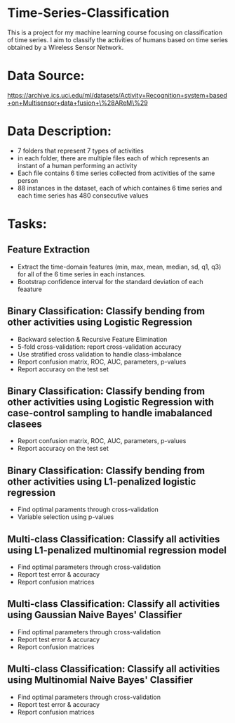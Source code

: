 # Time-Series-Classification
This is a project for my machine learning course focusing on classification of time series. I aim to classify the activities of humans based on time series obtained by a Wireless Sensor Network.

# Data Source:
https://archive.ics.uci.edu/ml/datasets/Activity+Recognition+system+based+on+Multisensor+data+fusion+\%28AReM\%29

# Data Description:
- 7 folders that represent 7 types of activities
- in each folder, there are multiple files each of which represents an instant of a human performing an activity
- Each file contains 6 time series collected from activities of the same person
- 88 instances in the dataset, each of which containes 6 time series and each time series has 480 consecutive values

# Tasks:
## Feature Extraction
- Extract the time-domain features (min, max, mean, median, sd, q1, q3) for all of the 6 time series in each instances.
- Bootstrap confidence interval for the standard deviation of each feaature
## Binary Classification: Classify bending from other activities using Logistic Regression
- Backward selection & Recursive Feature Elimination
- 5-fold cross-validation: report cross-validation accuracy
- Use stratified cross validation to handle class-imbalance
- Report confusion matrix, ROC, AUC, parameters, p-values
- Report accuracy on the test set
## Binary Classification: Classify bending from other activities using Logistic Regression with case-control sampling to handle imabalanced clasees
- Report confusion matrix, ROC, AUC, parameters, p-values
- Report accuracy on the test set
## Binary Classification: Classify bending from other activities using L1-penalized logistic regression
- Find optimal paraments through cross-validation
- Variable selection using p-values
## Multi-class Classification: Classify all activities using L1-penalized multinomial regression model
- Find optimal parameters through cross-validation
- Report test error & accuracy
- Report confusion matrices
## Multi-class Classification: Classify all activities using Gaussian Naive Bayes' Classifier
- Find optimal parameters through cross-validation
- Report test error & accuracy
- Report confusion matrices
## Multi-class Classification: Classify all activities using Multinomial Naive Bayes' Classifier
- Find optimal parameters through cross-validation
- Report test error & accuracy
- Report confusion matrices
